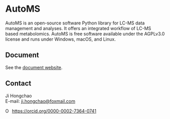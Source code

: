 # AutoMS

AutoMS is an open-source software Python library for LC-MS data management and analyses. It offers an integrated workflow of LC-MS based metabolomics. AutoMS is free software available under the AGPLv3.0 license and runs under Windows, macOS, and Linux.


## Document

See the [document website](https://hcji.github.io/AutoMS2/).


## Contact

Ji Hongchao   
E-mail: ji.hongchao@foxmail.com    
<div itemscope itemtype="https://schema.org/Person"><a itemprop="sameAs" content="https://orcid.org/0000-0002-7364-0741" href="https://orcid.org/0000-0002-7364-0741" target="orcid.widget" rel="me noopener noreferrer" style="vertical-align:top;"><img src="https://orcid.org/sites/default/files/images/orcid_16x16.png" style="width:1em;margin-right:.5em;" alt="ORCID iD icon">https://orcid.org/0000-0002-7364-0741</a></div>